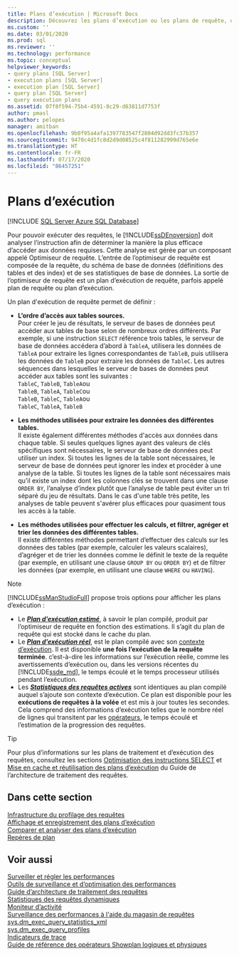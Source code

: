 ```yaml
---
title: Plans d’exécution | Microsoft Docs
description: Découvrez les plans d’exécution ou les plans de requête, que l’optimiseur de requête crée pour le moteur de base de données SQL Server afin d’exécuter des requêtes.
ms.custom: ''
ms.date: 03/01/2020
ms.prod: sql
ms.reviewer: ''
ms.technology: performance
ms.topic: conceptual
helpviewer_keywords:
- query plans [SQL Server]
- execution plans [SQL Server]
- execution plan [SQL Server]
- query plan [SQL Server]
- query execution plans
ms.assetid: 07f8f594-75b4-4591-8c29-d63811d7753f
author: pmasl
ms.author: pelopes
manager: amitban
ms.openlocfilehash: 9b0f95a4afa1397783547f2804d92dd3fc37b357
ms.sourcegitcommit: 9470c4d1fc8d2d9d08525c4f811282999d765e6e
ms.translationtype: HT
ms.contentlocale: fr-FR
ms.lasthandoff: 07/17/2020
ms.locfileid: "86457251"
---
```

# <a name="execution-plans"></a>Plans d’exécution
[!INCLUDE [SQL Server Azure SQL Database](../../includes/applies-to-version/sql-asdb.md)]

Pour pouvoir exécuter des requêtes, le [!INCLUDE[ssDEnoversion](../../includes/ssdenoversion-md.md)] doit analyser l’instruction afin de déterminer la manière la plus efficace d’accéder aux données requises. Cette analyse est gérée par un composant appelé Optimiseur de requête. L’entrée de l’optimiseur de requête est composée de la requête, du schéma de base de données (définitions des tables et des index) et de ses statistiques de base de données. La sortie de l’optimiseur de requête est un plan d’exécution de requête, parfois appelé plan de requête ou plan d’exécution.   

Un plan d'exécution de requête permet de définir : 

- **L’ordre d’accès aux tables sources.**  
  Pour créer le jeu de résultats, le serveur de bases de données peut accéder aux tables de base selon de nombreux ordres différents. Par exemple, si une instruction `SELECT` référence trois tables, le serveur de base de données accédera d’abord à `TableA`, utilisera les données de `TableA` pour extraire les lignes correspondantes de `TableB`, puis utilisera les données de `TableB` pour extraire les données de `TableC`. Les autres séquences dans lesquelles le serveur de bases de données peut accéder aux tables sont les suivantes :  
  `TableC`, `TableB`, `TableA`ou  
  `TableB`, `TableA`, `TableC`ou  
  `TableB`, `TableC`, `TableA`ou  
  `TableC`, `TableA`, `TableB`  

- **Les méthodes utilisées pour extraire les données des différentes tables.**  
  Il existe également différentes méthodes d'accès aux données dans chaque table. Si seules quelques lignes ayant des valeurs de clés spécifiques sont nécessaires, le serveur de base de données peut utiliser un index. Si toutes les lignes de la table sont nécessaires, le serveur de base de données peut ignorer les index et procéder à une analyse de la table. Si toutes les lignes de la table sont nécessaires mais qu’il existe un index dont les colonnes clés se trouvent dans une clause `ORDER BY`, l’analyse d’index plutôt que l’analyse de table peut éviter un tri séparé du jeu de résultats. Dans le cas d'une table très petite, les analyses de table peuvent s'avérer plus efficaces pour quasiment tous les accès à la table.
  
- **Les méthodes utilisées pour effectuer les calculs, et filtrer, agréger et trier les données des différentes tables.**  
  Il existe différentes méthodes permettant d’effectuer des calculs sur les données des tables (par exemple, calculer les valeurs scalaires), d’agréger et de trier les données comme le définit le texte de la requête (par exemple, en utilisant une clause `GROUP BY` ou `ORDER BY`) et de filtrer les données (par exemple, en utilisant une clause `WHERE` ou `HAVING`).

> [!NOTE]
> [!INCLUDE[ssManStudioFull](../../includes/ssmanstudiofull-md.md)] propose trois options pour afficher les plans d’exécution :        
> -  Le ***[Plan d’exécution estimé](../../relational-databases/performance/display-the-estimated-execution-plan.md)***, à savoir le plan compilé, produit par l’optimiseur de requête en fonction des estimations. Il s’agit du plan de requête qui est stocké dans le cache du plan.        
> -  Le ***[Plan d’exécution réel](../../relational-databases/performance/display-an-actual-execution-plan.md)***, est le plan compilé avec son [contexte d’exécution](../../relational-databases/query-processing-architecture-guide.md#execution-plan-caching-and-reuse). Il est disponible **une fois l’exécution de la requête terminée**. c’est-à-dire les informations sur l’exécution réelle, comme les avertissements d’exécution ou, dans les versions récentes du [!INCLUDE[ssde_md](../../includes/ssde_md.md)], le temps écoulé et le temps processeur utilisés pendant l’exécution.         
> -  Les ***[Statistiques des requêtes actives](../../relational-databases/performance/live-query-statistics.md)*** sont identiques au plan compilé auquel s’ajoute son contexte d’exécution. Ce plan est disponible pour les **exécutions de requêtes à la volée** et est mis à jour toutes les secondes. Cela comprend des informations d’exécution telles que le nombre réel de lignes qui transitent par les [opérateurs](../../relational-databases/showplan-logical-and-physical-operators-reference.md), le temps écoulé et l’estimation de la progression des requêtes.

> [!TIP]
> Pour plus d’informations sur les plans de traitement et d’exécution des requêtes, consultez les sections [Optimisation des instructions SELECT](../../relational-databases/query-processing-architecture-guide.md#optimizing-select-statements) et [Mise en cache et réutilisation des plans d’exécution](../../relational-databases/query-processing-architecture-guide.md#execution-plan-caching-and-reuse) du Guide de l’architecture de traitement des requêtes.

## <a name="in-this-section"></a>Dans cette section  
[Infrastructure du profilage des requêtes](../../relational-databases/performance/query-profiling-infrastructure.md)     
[Affichage et enregistrement des plans d’exécution](../../relational-databases/performance/display-and-save-execution-plans.md)     
[Comparer et analyser des plans d’exécution](../../relational-databases/performance/compare-and-analyze-execution-plans.md)     
[Repères de plan](../../relational-databases/performance/plan-guides.md)     

## <a name="see-also"></a>Voir aussi  
[Surveiller et régler les performances](../../relational-databases/performance/monitor-and-tune-for-performance.md)     
[Outils de surveillance et d’optimisation des performances](../../relational-databases/performance/performance-monitoring-and-tuning-tools.md)     
[Guide d’architecture de traitement des requêtes](../../relational-databases/query-processing-architecture-guide.md)    
[Statistiques des requêtes dynamiques](../../relational-databases/performance/live-query-statistics.md)     
[Moniteur d’activité](../../relational-databases/performance-monitor/activity-monitor.md)     
[Surveillance des performances à l'aide du magasin de requêtes](../../relational-databases/performance/monitoring-performance-by-using-the-query-store.md)     
[sys.dm_exec_query_statistics_xml](../../relational-databases/system-dynamic-management-views/sys-dm-exec-query-statistics-xml-transact-sql.md)     
[sys.dm_exec_query_profiles](../../relational-databases/system-dynamic-management-views/sys-dm-exec-query-profiles-transact-sql.md)     
[Indicateurs de trace](../../t-sql/database-console-commands/dbcc-traceon-trace-flags-transact-sql.md)    
[Guide de référence des opérateurs Showplan logiques et physiques](../../relational-databases/showplan-logical-and-physical-operators-reference.md)
